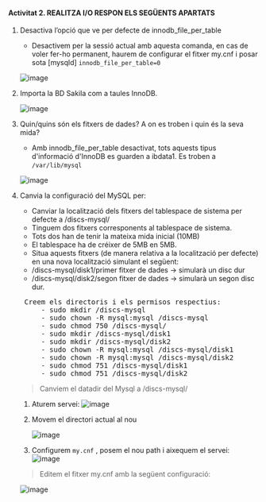 
#### Activitat 2. REALITZA I/O RESPON ELS SEGÜENTS APARTATS

1. Desactiva l’opció que ve per defecte de innodb_file_per_table
    - Desactivem per la sessió actual amb aquesta comanda, en cas de voler fer-ho permanent, haurem de configurar el fitxer my.cnf i posar sota [mysqld] `innodb_file_per_table=0`
    
     ![image](https://user-images.githubusercontent.com/79662843/158659481-91b6d186-d20c-4e58-a9c5-1765c2d599e6.png)

2. Importa la BD Sakila com a taules InnoDB. 
   
   ![image](https://user-images.githubusercontent.com/79662843/158660122-d1dfee85-e893-4ecf-8d06-7ae99f22336e.png)

    
3.	Quin/quins són els fitxers de dades? A on es troben i quin és la seva mida?
    - Amb innodb_file_per_table desactivat, tots aquests tipus d'informació d'InnoDB es guarden a ibdata1. Es troben a `/var/lib/mysql`
    
    ![image](https://user-images.githubusercontent.com/79662843/158663009-8907daa9-db1e-4734-9dd3-6287bd8e9424.png)

    
4.	Canvia la configuració del MySQL per:
    - Canviar la localització dels fitxers del tablespace de sistema per defecte a /discs-mysql/
    - Tinguem dos fitxers corresponents al tablespace de sistema.
    - Tots dos han de tenir la mateixa mida inicial (10MB) 
  	- El tablespace ha de créixer de 5MB en 5MB.
    - Situa aquests fitxers (de manera relativa a la localització per defecte) en una nova localització simulant el següent:
    - /discs-mysql/disk1/primer fitxer de dades → simularà un disc dur
    - /discs-mysql/disk2/segon fitxer de dades → simularà un segon disc dur.
    <pre>
     Creem els directoris i els permisos respectius:
         - sudo mkdir /discs-mysql
         - sudo chown -R mysql:mysql /discs-mysql
         - sudo chmod 750 /discs-mysql/
         - sudo mkdir /discs-mysql/disk1
         - sudo mkdir /discs-mysql/disk2
         - sudo chown -R mysql:mysql /discs-mysql/disk1
         - sudo chown -R mysql:mysql /discs-mysql/disk2
         - sudo chmod 751 /discs-mysql/disk1
         - sudo chmod 751 /discs-mysql/disk2
    </pre>
    > Canviem el datadir del Mysql a /discs-mysql/
    1. Aturem servei:
        ![image](https://user-images.githubusercontent.com/79662843/161113968-49198a07-2e48-45ba-8a3b-bd0e2d6af357.png)
    2. Movem el directori actual al nou

        ![image](https://user-images.githubusercontent.com/79662843/161115648-104e0324-9d2d-4a90-a9ce-1f6a7d61fbe6.png)

    3. Configurem `my.cnf` , posem el nou path i aixequem el servei:
        ![image](https://user-images.githubusercontent.com/79662843/161114665-e0ad5d14-c093-40ab-92c4-228dac861c33.png)



        
    > Editem el fitxer my.cnf amb la següent configuració:
    
    ![image](https://user-images.githubusercontent.com/79662843/158665807-9208b16f-469f-4560-b75d-18241e0e1d19.png)

    
